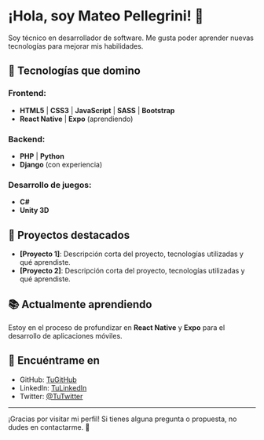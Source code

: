 <!--
**PellegriniM/PellegriniM** is a ✨ _special_ ✨ repository because its `README.md` (this file) appears on your GitHub profile.

Here are some ideas to get you started:

- 🔭 I’m currently working on ...
- 🌱 I’m currently learning ...
- 👯 I’m looking to collaborate on ...
- 🤔 I’m looking for help with ...
- 💬 Ask me about ...
- 📫 How to reach me: ...
- 😄 Pronouns: ...
- ⚡ Fun fact: ...
-->

# ¡Hola, soy Mateo Pellegrini! 👋

Soy técnico en desarrollador de software.
Me gusta poder aprender nuevas tecnologías para mejorar mis habilidades.

## 🚀 Tecnologías que domino

### Frontend:
- **HTML5** | **CSS3** | **JavaScript** | **SASS** | **Bootstrap**
- **React Native** | **Expo** (aprendiendo)

### Backend:
- **PHP** | **Python**
- **Django** (con experiencia)

### Desarrollo de juegos:
- **C#**
- **Unity 3D**

## 💼 Proyectos destacados

- **[Proyecto 1]**: Descripción corta del proyecto, tecnologías utilizadas y qué aprendiste.
- **[Proyecto 2]**: Descripción corta del proyecto, tecnologías utilizadas y qué aprendiste.

## 📚 Actualmente aprendiendo

Estoy en el proceso de profundizar en **React Native** y **Expo** para el desarrollo de aplicaciones móviles.

## 📣 Encuéntrame en

- GitHub: [TuGitHub](https://github.com/tuusuario)
- LinkedIn: [TuLinkedIn](https://www.linkedin.com/in/tuusuario)
- Twitter: [@TuTwitter](https://twitter.com/tuusuario)

---

¡Gracias por visitar mi perfil! Si tienes alguna pregunta o propuesta, no dudes en contactarme. 💬
